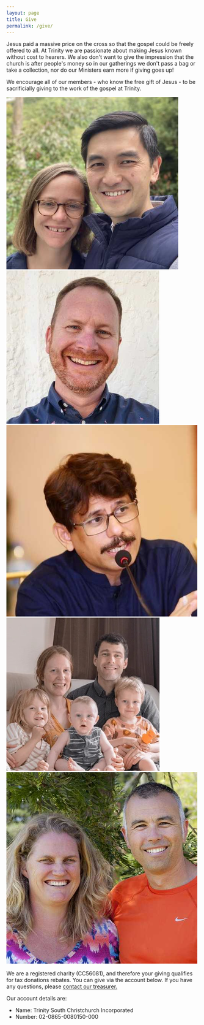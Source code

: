 ```yaml
---
layout: page
title: Give
permalink: /give/
---
```


Jesus paid a massive price on the cross so that the gospel could be freely offered to all. At Trinity we are passionate about making Jesus known without cost to hearers. We also don't want to give the impression that the church is after people's money so in our gatherings we don't pass a bag or take a collection, nor do our Ministers earn more if giving goes up!

We encourage all of our members - who know the free gift of Jesus - to be sacrificially giving to the work of the gospel at Trinity.


<div class="jumbotron p-3 row">
  <div class="gallery">
    <img src="/media/missions/loong.jpg" alt="Matthias Loong" />
    <img src="/media/missions/dave.jpg" alt="Dave Clancey" />
    <img src="/media/missions/qaiser.jpg" alt="Qaiser Julius" />
    <img src="/media/missions/sinclair.jpg" alt="Luke and Naomi Sinclair" />
    <img src="/media/missions/santich.jpg" alt="Mark and Renee Santich" />
  </div>
</div>

We are a registered charity (CC56081), and therefore your giving qualifies for tax donations rebates. You can give via the account below. If you have any questions, please <a href="mailto:treasurer@trinitysc.nz">contact our treasurer.</a>

Our account details are:

 - Name: Trinity South Christchurch Incorporated
 - Number: 02-0865-0080150-000
